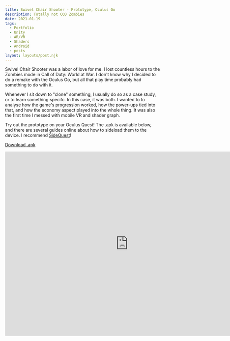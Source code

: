 ```yaml
---
title: Swivel Chair Shooter - Prototype, Oculus Go 
description: Totally not COD Zombies
date: 2021-01-19
tags:
  - Portfolio
  - Unity
  - AR/VR
  - Shaders
  - Android
  - posts
layout: layouts/post.njk
---
```


<p>Swivel Chair Shooter was a labor of love for me. I lost countless hours to the Zombies mode in Call of Duty: World at War. I don't know why I decided to do a remake with the Oculus Go, but all that play time probably had something to do with it.</p>

<p>Whenever I sit down to "clone" something, I usually do so as a case study, or to learn something specifc. In this case, it was both. I wanted to to analyse how the game's progression worked, how the power-ups tied into that, and how the economy aspect played into the whole thing. It was also the first time I messed with mobile VR and shader graph.</p>

<p>Try out the prototype on your Oculus Quest! The .apk is available below, and there are several guides online about how to sideload them to the device. I recommend <a href="https://sidequestvr.com/" target="blank">SideQuest</a>!</p>

<a href="/files/swivelChairShooter_quest.apk" class="button" download>Download .apk</a>

<div class="container">
<p style="text-align: center"><iframe width="800" height="600" src="https://www.youtube.com/embed/jYY4kYakM2s" frameborder="0" allow="accelerometer; autoplay; clipboard-write; encrypted-media; gyroscope; picture-in-picture" allowfullscreen class="video"></iframe></p></div>